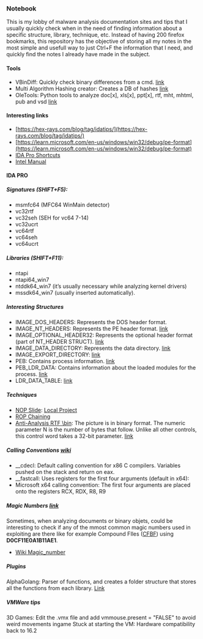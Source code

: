 ### Notebook

This is my lobby of malware analysis documentation sites and tips that I usually quickly check when in the need of finding information about a specific structure, library, technique, etc. Instead of having 200 firefox bookmarks, this repository has the objective of storing all my notes in the most simple and usefull way to just Ctrl+F the information that I need, and quickly find the notes I already have made in the subject. 

#### Tools 

- VBinDiff: Quickly check binary differences from a cmd. [link](https://github.com/madsen/vbindiff)
- Multi Algorithm Hashing creator: Creates a DB of hashes [link](/projects/AntiDissasembly/APIhasher)
- OleTools: Python tools to analyze doc[x], xls[x], ppt[x], rtf, mht, mhtml, pub and vsd [link](https://github.com/decalage2/oletools)

#### Interesting links

- [https://hex-rays.com/blog/tag/idatips/](https://hex-rays.com/blog/tag/idatips/)
- [https://learn.microsoft.com/en-us/windows/win32/debug/pe-format](https://learn.microsoft.com/en-us/windows/win32/debug/pe-format)
- [IDA Pro Shortcuts](/static/IDA_Pro_Shortcuts.pdf)
- [Intel Manual](/static/325462-sdm-vol-1-2abcd-3abcd.pdf)


#### IDA PRO 

##### Signatures (SHIFT+F5): 

- msmfc64 (MFC64 WinMain detector)
- vc32rtf
- vc32seh (SEH for vc64 7-14)
- vc32ucrt
- vc64rtf
- vc64seh
- vc64ucrt

##### Libraries (SHIFT+F11): 

- ntapi
- ntapi64_win7
- ntddk64_win7 (it’s usually necessary while analyzing kernel drivers)
- mssdk64_win7 (usually inserted automatically). 

##### Interesting Structures

- IMAGE_DOS_HEADERS: Represents the DOS header format.
- IMAGE_NT_HEADERS: Represents the PE header format. [link](https://learn.microsoft.com/en-us/windows/win32/api/winnt/ns-winnt-image_nt_headers32)
- IMAGE_OPTIONAL_HEADER32: Represents the optional header format (part of NT_HEADER STRUCT). [link](https://learn.microsoft.com/en-us/windows/win32/api/winnt/ns-winnt-image_optional_header32)
- IMAGE_DATA_DIRECTORY: Represents the data directory. [link](https://learn.microsoft.com/en-us/windows/win32/api/winnt/ns-winnt-image_data_directory)
- IMAGE_EXPORT_DIRECTORY: [link](http://pinvoke.net/default.aspx/Structures.IMAGE_EXPORT_DIRECTORY)
- PEB: Contains process information. [link](https://learn.microsoft.com/en-us/windows/win32/api/winternl/ns-winternl-peb)
- PEB_LDR_DATA: Contains information about the loaded modules for the process. [link](https://learn.microsoft.com/en-us/windows/win32/api/winternl/ns-winternl-peb_ldr_data)
- LDR_DATA_TABLE: [link](https://www.geoffchappell.com/studies/windows/km/ntoskrnl/inc/api/ntldr/ldr_data_table_entry.htm)


##### Techniques

- [NOP Slide](https://unprotect.it/technique/nop-sled/): [Local Project](https://github.com/adanto/notebook/blob/main/projects/AntiDissasembly/NopSlide/NopSlide/Main.cpp)
- [ROP Chaining](https://www.ired.team/offensive-security/code-injection-process-injection/binary-exploitation/rop-chaining-return-oriented-programming)
- [Anti-Analysis RTF \bin](https://www.decalage.info/rtf_tricks#Trick_5:_Binary_Data_Within_the_Hex-encoded_Data): The picture is in binary format. The numeric parameter N is the number of bytes that follow. Unlike all other controls, this control word takes a 32-bit parameter. [link](https://www.biblioscape.com/rtf15_spec.htm)


##### Calling Conventions [wiki](https://en.wikipedia.org/wiki/X86_calling_conventions#x86-64_calling_conventions)

- \__cdecl: Default calling convention for x86 C compilers. Variables pushed on the stack and return on eax. 
- \__fastcall: Uses registers for the first four arguments (default in x64): 
- Microsoft x64 calling convention: The first four arguments are placed onto the registers RCX, RDX, R8, R9

##### Magic Numbers [link](https://en.wikipedia.org/wiki/List_of_file_signatures)

Sometimes, when analyzing documents or binary objets, could be interesting to check if any of the mmost common magic numbers used in exploiting are there like for example Compound FIles ([CFBF](https://en.wikipedia.org/wiki/Compound_File_Binary_Format)) using **D0CF11E0A1B11AE1**.
- [Wiki Magic_number](https://en.wikipedia.org/wiki/Magic_number_(programming))

##### Plugins 

AlphaGolang: Parser of functions, and creates a folder structure that stores all the functions from each library.  [Link](https://github.com/SentineLabs/AlphaGolang)

##### VMWare tips 

3D Games: Edit the .vmx file and add vmmouse.present = "FALSE" to avoid weird movements ingame
Stuck at starting the VM: Hardware compatibility back to 16.2
